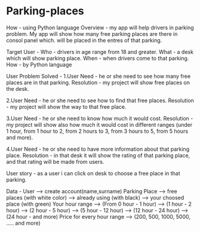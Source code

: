 # Parking-places
How - using Python language
Overview - my app will help drivers in parking problem. My app will show how many free parking places are there in consol panel which. will be placed in the entres of that parking.

Target User - 
Who - drivers in age range from 18 and greater.
What - a desk which will show parking place.
When - when drivers come to that parking.
How - by Python language 

User Problem Solved - 
1.User Need - he or she need to see how many free places are in that parking.
Resolution - my project will show free places on the desk.

2.User Need - he or she need to see how to find that free places.
Resolution - my project will show the way to that free place.

3.User Need - he or she need to know how much it would cost.
Resolution - my project will show also how much it would cost in different ranges (under 1 hour, from 1 hour to 2, from 2 hours to 3, from 3 hours to 5, from 5 hours and more).

4.User Need - he or she need to have more information about that parking place.
Resolution - in that desk it will show the rating of that parking place, and that rating will be made from users.

User story - as a user i can click on desk to choose a free place in that parking.

Data - User --> create account(name,surname)
       Parking Place --> free places (with white color)
                     --> already using (with black)
                     --> your choosed place (with green)
       Your hour range --> (From 0 hour - 1 hour)
                       --> (1 hour - 2 hour)
                       --> (2 hour - 5 hour)
                       --> (5 hour - 12 hour)
                       --> (12 hour - 24 hour)
                       --> (24 hour - and more)
       Price for every hour range --> (200, 500, 1000, 5000, ..... and more)
